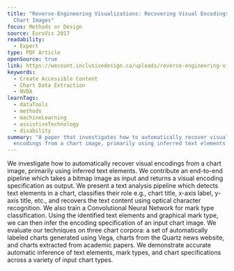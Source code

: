 ```yaml
---
title: "Reverse‐Engineering Visualizations: Recovering Visual Encodings from
  Chart Images"
focus: Methods or Design
source: EuroVis 2017
readability:
  - Expert
type: PDF Article
openSource: true
link: https://wecount.inclusivedesign.ca/uploads/reverse-engineering-visualizations.pdf
keywords:
  - Create Accessible Content
  - Chart Data Extraction
  - NVDA
learnTags:
  - dataTools
  - methods
  - machineLearning
  - assistiveTechnology
  - disability
summary: "A paper that investigates how to automatically recover visual
  encodings from a chart image, primarily using inferred text elements.  "
---
```

We investigate how to automatically recover visual encodings from a chart image, primarily using inferred text elements. We contribute an end-to-end pipeline which takes a bitmap image as input and returns a visual encoding specification as output. We present a text analysis pipeline which detects text elements in a chart, classifies their role e.g., chart title, x-axis label, y-axis title, etc., and recovers the text content using optical character recognition. We also train a Convolutional Neural Network for mark type classification. Using the identified text elements and graphical mark type, we can then infer the encoding specification of an input chart image. We evaluate our techniques on three chart corpora: a set of automatically labeled charts generated using Vega, charts from the Quartz news website, and charts extracted from academic papers. We demonstrate accurate automatic inference of text elements, mark types, and chart specifications across a variety of input chart types.
